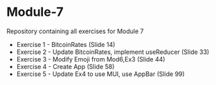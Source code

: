 # Module-7
Repository containing all exercises for Module 7


- Exercise 1 - BitcoinRates (Slide 14)
- Exercise 2 - Update BitcoinRates, implement useReducer (Slide 33)
- Exercise 3 - Modify Emoji from Mod6,Ex3 (Slide 44)
- Exercise 4 - Create App (Slide 58)
- Exercise 5 - Update Ex4 to use MUI, use AppBar (Slide 99)
